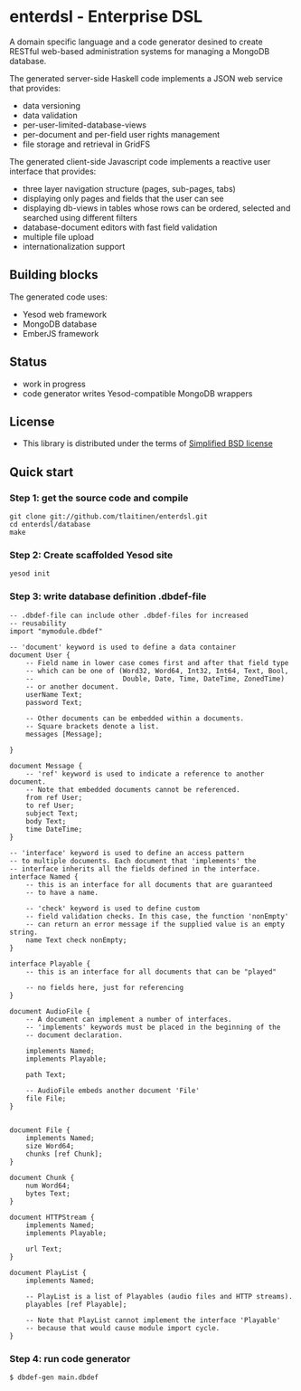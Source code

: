 # enterdsl - Enterprise DSL

A domain specific language and a code generator desined to create RESTful
web-based administration systems for managing a MongoDB database. 

The generated server-side Haskell code implements a JSON web service that provides:
 * data versioning
 * data validation
 * per-user-limited-database-views
 * per-document and per-field user rights management
 * file storage and retrieval in GridFS

The generated client-side Javascript code implements a reactive user interface that provides:
 * three layer navigation structure (pages, sub-pages, tabs)
 * displaying only pages and fields that the user can see
 * displaying db-views in tables whose rows can be ordered, selected and searched using different filters
 * database-document editors with fast field validation
 * multiple file upload
 * internationalization support

## Building blocks
The generated code uses:
 * Yesod web framework
 * MongoDB database
 * EmberJS framework

## Status
 * work in progress
 * code generator writes Yesod-compatible MongoDB wrappers

## License
 * This library is distributed under the terms of [Simplified BSD license](enterdsl/blob/master/LICENSE)

## Quick start

### Step 1: get the source code and compile

    git clone git://github.com/tlaitinen/enterdsl.git
    cd enterdsl/database
    make

### Step 2: Create scaffolded Yesod site

    yesod init

### Step 3: write database definition .dbdef-file

    -- .dbdef-file can include other .dbdef-files for increased 
    -- reusability
    import "mymodule.dbdef"     

    -- 'document' keyword is used to define a data container
    document User {
        -- Field name in lower case comes first and after that field type
        -- which can be one of (Word32, Word64, Int32, Int64, Text, Bool,
        --                      Double, Date, Time, DateTime, ZonedTime)
        -- or another document.
        userName Text;
        password Text;

        -- Other documents can be embedded within a documents.
        -- Square brackets denote a list.
        messages [Message];

    }

    document Message {
        -- 'ref' keyword is used to indicate a reference to another document.
        -- Note that embedded documents cannot be referenced.
        from ref User;
        to ref User;
        subject Text;
        body Text;
        time DateTime;
    }

    -- 'interface' keyword is used to define an access pattern 
    -- to multiple documents. Each document that 'implements' the
    -- interface inherits all the fields defined in the interface.
    interface Named {
        -- this is an interface for all documents that are guaranteed
        -- to have a name. 
        
        -- 'check' keyword is used to define custom
        -- field validation checks. In this case, the function 'nonEmpty'
        -- can return an error message if the supplied value is an empty string.
        name Text check nonEmpty;
    }

    interface Playable {
        -- this is an interface for all documents that can be "played"

        -- no fields here, just for referencing
    }

    document AudioFile {
        -- A document can implement a number of interfaces.
        -- 'implements' keywords must be placed in the beginning of the
        -- document declaration.

        implements Named;
        implements Playable;

        path Text;

        -- AudioFile embeds another document 'File'
        file File;
    }


    document File {
        implements Named;
        size Word64;
        chunks [ref Chunk];
    }

    document Chunk {
        num Word64;
        bytes Text;
    }

    document HTTPStream {
        implements Named;
        implements Playable;

        url Text;
    }

    document PlayList {
        implements Named;

        -- PlayList is a list of Playables (audio files and HTTP streams).
        playables [ref Playable];

        -- Note that PlayList cannot implement the interface 'Playable'
        -- because that would cause module import cycle.
    }

### Step 4: run code generator

    $ dbdef-gen main.dbdef



